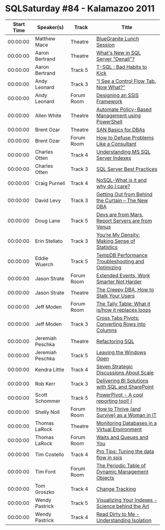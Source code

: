 # SQLSaturday #84 - Kalamazoo 2011
Start Time|Speaker(s)|Track|Title
---|---|---|---
00:00:00|Matthew Mace|Theatre|[BlueGranite Lunch Session](20973.md)
00:00:00|Aaron Bertrand|Theatre|[What's New in SQL Server "Denali"?](28374.md)
00:00:00|Aaron Bertrand|Track 5|[T-SQL : Bad Habits to Kick](28375.md)
00:00:00|Andy Leonard|Track 3|[“I See a Control Flow Tab. Now What?” ](28691.md)
00:00:00|Andy Leonard|Forum Room|[Designing an SSIS Framework ](28692.md)
00:00:00|Allen White|Theatre|[Automate Policy-Based Management using PowerShell](28930.md)
00:00:00|Brent Ozar|Theatre|[SAN Basics for DBAs](29230.md)
00:00:00|Brent Ozar|Forum Room|[How to Defuse Problems Like a Consultant](29232.md)
00:00:00|Charles Otten|Track 4|[Understanding MS SQL Server Indexes](29453.md)
00:00:00|Charles Otten|Track 3|[SQL Server Best Practices](29454.md)
00:00:00|Craig Purnell|Track 4|[NoSQL-What is it and why do I care? ](29630.md)
00:00:00|David Levy|Track 3|[Getting Out from Behind the Curtain – The New DBA](29912.md)
00:00:00|Doug Lane|Track 5|[Devs are from Mars, Report Servers are from Venus](29970.md)
00:00:00|Erin Stellato|Track 3|[You’re My Density: Making Sense of Statistics](30078.md)
00:00:00|Eddie Wuerch|Track 5|[TempDB Performance Troubleshooting and Optimizing ](30153.md)
00:00:00|Jason Strate|Forum Room|[Extended Events, Work Smarter Not Harder ](30534.md)
00:00:00|Jason Strate|Theatre|[The Creepy DBA, How to Stalk Your Users](30537.md)
00:00:00|Jeff Moden|Forum Room|[The Tally Table: What it is/how it replaces loops](30559.md)
00:00:00|Jeff Moden|Track 3|[Cross Tabs  Pivots: Converting Rows into Columns](30560.md)
00:00:00|Jeremiah Peschka|Theatre|[Refactoring SQL](30767.md)
00:00:00|Jeremiah Peschka|Track 5|[Leaving the Windows Open](30769.md)
00:00:00|Kendra Little|Track 4|[Seven Strategic Discussions About Scale](31509.md)
00:00:00|Rob Kerr|Track 3|[Delivering BI Solutions with SQL and SharePoint](32524.md)
00:00:00|Scott Schommer|Track 5|[PowerPivot - A cool reporting tool! (](32837.md)
00:00:00|Shelly Noll|Forum Room|[How to Thrive (and Survive) as a Woman in IT](32915.md)
00:00:00|Thomas LaRock|Theatre|[Monitoring Databases in a Virtual Environment](33057.md)
00:00:00|Thomas LaRock|Forum Room|[Waits and Queues and You](33059.md)
00:00:00|Tim Costello|Track 4|[Pro Tips: Tuning the data flow in ssis](33626.md)
00:00:00|Tim Ford|Forum Room|[The Periodic Table of Dynamic Management Objects](33667.md)
00:00:00|Tom Groszko|Track 4|[Change Tracking](33764.md)
00:00:00|Wendy Pastrick|Track 5|[Visualizing Your Indexes - Science behind the Art ](33887.md)
00:00:00|Wendy Pastrick|Track 4|[Read Dirty to Me - Understanding Isolation](33888.md)
